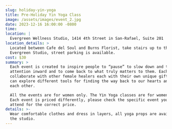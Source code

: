 ```yaml
---
slug: holiday-yin-yoga
title: Pre-Holiday Yin Yoga Class
image: /assets/images/event_2.jpg
date: 2023-12-16 16:00:00 -0800
time:
location: |
  Evergreen Wellness Studio, 1414 4th Street in San-Rafael, Suite 201 
location_details: >
  Located between Cafe del Soul and Burns Florist, take stairs up to the
  Evergreen Studio, street parking is available.
cost: $30
summary: >
  Each event is created to inspire people to “pause” to slow down and turn their
  attention inward and to come back to what truly matters to them. Each month I
  collaborate with other female healers each with their own unique gift so we
  can explore different tools for finding the way back to our hearts and back to
  each other.

  All the events are for women only. The Yin Yoga classes are for women and men.
  Each event is priced differently, please check the specific event you like to
  attend for the correct price.
details: >-
  Wear comfortable clothes and dress in layers, all yoga props are available at
  the studio.
---
```

